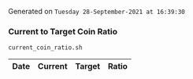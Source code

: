 Generated on `Tuesday 28-September-2021 at 16:39:30`

### Current to Target Coin Ratio
`current_coin_ratio.sh`

Date|Current|Target|Ratio
---|---|---|---
